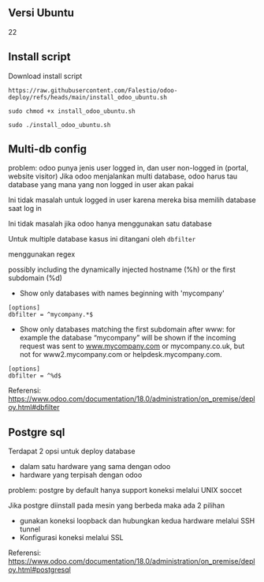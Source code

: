 ## Versi Ubuntu
22

## Install script

Download install script
```
https://raw.githubusercontent.com/Falestio/odoo-deploy/refs/heads/main/install_odoo_ubuntu.sh
```

`sudo chmod +x install_odoo_ubuntu.sh`

`sudo ./install_odoo_ubuntu.sh`

## Multi-db config
problem: odoo punya jenis user logged in, dan user non-logged in (portal, website visitor) Jika odoo menjalankan multi database, odoo harus tau database yang mana yang non logged in user akan pakai

Ini tidak masalah untuk logged in user karena mereka bisa memilih database saat log in

Ini tidak masalah jika odoo hanya menggunakan satu database

Untuk multiple database kasus ini ditangani oleh `dbfilter`

menggunakan regex

possibly including the dynamically injected hostname (%h) or the first subdomain (%d)

- Show only databases with names beginning with 'mycompany'

```
[options]
dbfilter = ^mycompany.*$
```

- Show only databases matching the first subdomain after www: for example the database “mycompany” will be shown if the incoming request was sent to www.mycompany.com or mycompany.co.uk, but not for www2.mycompany.com or helpdesk.mycompany.com.

```
[options]
dbfilter = ^%d$
```

Referensi: https://www.odoo.com/documentation/18.0/administration/on_premise/deploy.html#dbfilter

## Postgre sql
Terdapat 2 opsi untuk deploy database
- dalam satu hardware yang sama dengan odoo
- hardware yang terpisah dengan odoo

problem: postgre by default hanya support koneksi melalui UNIX soccet

Jika postgre diinstall pada mesin yang berbeda maka ada 2 pilihan

- gunakan koneksi loopback dan hubungkan kedua hardware melalui SSH tunnel
- Konfigurasi koneksi melalui SSL

Referensi: https://www.odoo.com/documentation/18.0/administration/on_premise/deploy.html#postgresql

